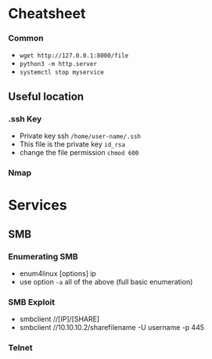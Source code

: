# Cheatsheet

### Common 
* ```wget http://127.0.0.1:8000/file```
* ```python3 -m http.server```
* ```systemctl stop myservice```

## Useful location  
  ### .ssh Key 
   * Private key ssh ```/home/user-name/.ssh```
   * This file is the private key ```id_rsa```
   * change the file permission ``` chmod 600 ```

  ### Nmap

# Services  
## SMB
### Enumerating SMB
* enum4linux [options] ip
* use option  ```-a``` all of the above (full basic enumeration)

### SMB Exploit
* smbclient //[IP]/[SHARE]
* smbclient //10.10.10.2/sharefilename -U username -p 445
### Telnet
